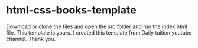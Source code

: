 # html-css-books-template
Download or clone the files and open the src folder and run the index.html file.
This template is yours.
I created this template from Daily tuition youtube channel.
Thank you.
